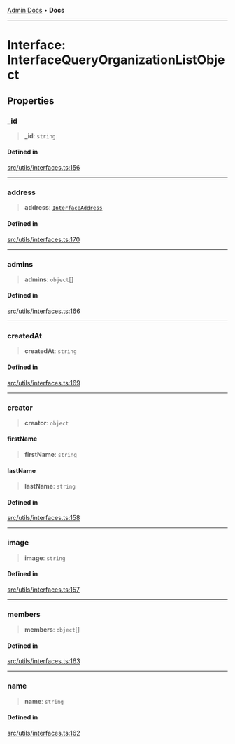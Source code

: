 [Admin Docs](/) • **Docs**

***

# Interface: InterfaceQueryOrganizationListObject

## Properties

### \_id

> **\_id**: `string`

#### Defined in

[src/utils/interfaces.ts:156](https://github.com/PalisadoesFoundation/talawa-admin/blob/main/src/utils/interfaces.ts#L156)

***

### address

> **address**: [`InterfaceAddress`](InterfaceAddress.md)

#### Defined in

[src/utils/interfaces.ts:170](https://github.com/PalisadoesFoundation/talawa-admin/blob/main/src/utils/interfaces.ts#L170)

***

### admins

> **admins**: `object`[]

#### Defined in

[src/utils/interfaces.ts:166](https://github.com/PalisadoesFoundation/talawa-admin/blob/main/src/utils/interfaces.ts#L166)

***

### createdAt

> **createdAt**: `string`

#### Defined in

[src/utils/interfaces.ts:169](https://github.com/PalisadoesFoundation/talawa-admin/blob/main/src/utils/interfaces.ts#L169)

***

### creator

> **creator**: `object`

#### firstName

> **firstName**: `string`

#### lastName

> **lastName**: `string`

#### Defined in

[src/utils/interfaces.ts:158](https://github.com/PalisadoesFoundation/talawa-admin/blob/main/src/utils/interfaces.ts#L158)

***

### image

> **image**: `string`

#### Defined in

[src/utils/interfaces.ts:157](https://github.com/PalisadoesFoundation/talawa-admin/blob/main/src/utils/interfaces.ts#L157)

***

### members

> **members**: `object`[]

#### Defined in

[src/utils/interfaces.ts:163](https://github.com/PalisadoesFoundation/talawa-admin/blob/main/src/utils/interfaces.ts#L163)

***

### name

> **name**: `string`

#### Defined in

[src/utils/interfaces.ts:162](https://github.com/PalisadoesFoundation/talawa-admin/blob/main/src/utils/interfaces.ts#L162)
